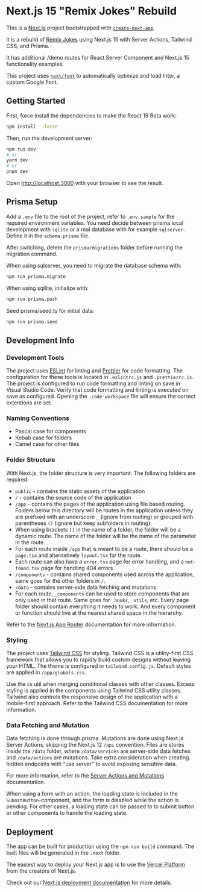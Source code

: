 # Next.js 15 "Remix Jokes" Rebuild

This is a [Next.js](https://nextjs.org/) project bootstrapped with [`create-next-app`](https://github.com/vercel/next.js/tree/canary/packages/create-next-app).

It is a rebuild of [Remix Jokes](https://remix.run/docs/en/main/tutorials/jokes) using Next.js 15 with Server Actions, Tailwind CSS, and Prisma.

It has additional /demo routes for React Server Component and Next.js 15 functionality examples.

This project uses [`next/font`](https://nextjs.org/docs/basic-features/font-optimization) to automatically optimize and load Inter, a custom Google Font.

## Getting Started

First, force install the dependencies to make the React 19 Beta work:

```bash
npm install --force
```

Then, run the development server:

```bash
npm run dev
# or
yarn dev
# or
pnpm dev
```

Open [http://localhost:3000](http://localhost:3000) with your browser to see the result.

## Prisma Setup

Add a `.env` file to the root of the project, refer to `.env.sample` for the required environment variables.
You need decide between prisma local development with `sqlite` or a real database with for example `sqlserver`. Define it in the `schema.prisma` file.

After switching, delete the `prisma/migrations` folder before running the migration command.

When using sqlserver, you need to migrate the database schema with:

```bash
npm run prisma.migrate
```

When using sqllite, initialize with:

```bash
npm run prisma.push
```

Seed prisma/seed.ts for initial data:

```sh
npm run prisma.seed
```

## Development Info

### Development Tools

The project uses [ESLint](https://eslint.org/) for linting and [Prettier](https://prettier.io/) for code formatting. The configuration for these tools is located in `.eslintrc.js` and `.prettierrc.js`. The project is configured to run code formatting and linting on save in Visual Studio Code. Verify that code formatting and linting is executed on save as configured. Opening the `.code-workspace` file will ensure the correct extentions are set.

### Naming Conventions

- Pascal case for components
- Kebab case for folders
- Camel case for other files

### Folder Structure

With Next.js, the folder structure is very important. The following folders are required:

- `public` - contains the static assets of the application
- `/` - contains the source code of the application
- `/app` - contains the pages of the application using file based routing. Folders below this directory will be routes in the application unless they are prefixed with an underscore `_` (ignore from routing) or grouped with parentheses `()` (ignore but keep subfolders in routing).
- When using brackets `[]` in the name of a folder, the folder will be a dynamic route. The name of the folder will be the name of the parameter in the route.
- For each route inside `/app` that is meant to be a route, there should be a `page.tsx` and alternatively `layout.tsx` for the route.
- Each route can also have a `error.tsx` page for error handling, and a `not-found.tsx` page for handling 404 errors.
- `/components` - contains shared components used across the application, same goes for the other folders in `/`.
- `/data` - contains server-side data fetching and mutations.
- For each route, `_components` can be used to store components that are only used in that route. Same goes for `_hooks`, `_utils`, etc. Every page folder should contain everything it needs to work. And every component or function should live at the nearest shared space in the hierarchy.

Refer to the [Next.js App Router](https://nextjs.org/docs/app) documentation for more information.

### Styling

The project uses [Tailwind CSS](https://tailwindcss.com/) for styling. Tailwind CSS is a utility-first CSS framework that allows you to rapidly build custom designs without leaving your HTML. The theme is configured in `tailwind.config.js`. Default styles are applied in `/app/globals.css`.

Use the `cn` util when merging conditional classes with other classes. Excess styling is applied in the components using Tailwind CSS utility classes. Tailwind also controls the responsive design of the application with a mobile-first approach. Refer to the Tailwind CSS documentation for more information.

### Data Fetching and Mutation

Data fetching is done through prisma. Mutations are done using Next.js Server Actions, skipping the Next.js 12 `/api` convention. Files are stores inside the `/data` folder, where `/data/services` are server-side data fetches and `/data/actions` are mutations. Take extra consideration when creating hidden endpoints with "use server" to avoid exposing sensitive data.

For more information, refer to the [Server Actions and Mutations](https://nextjs.org/docs/app/building-your-application/data-fetching/server-actions-and-mutations) documentation.

When using a form with an action, the loading state is included in the `SubmitButton`-component, and the form is disabled while the action is pending. For other cases, a loading state can be passed to to submit button or other components to handle the loading state.

## Deployment

The app can be built for production using the `npm run build` command. The built files will be generated in the `.next` folder.

The easiest way to deploy your Next.js app is to use the [Vercel Platform](https://vercel.com/new?utm_medium=default-template&filter=next.js&utm_source=create-next-app&utm_campaign=create-next-app-readme) from the creators of Next.js.

Check out our [Next.js deployment documentation](https://nextjs.org/docs/deployment) for more details.
